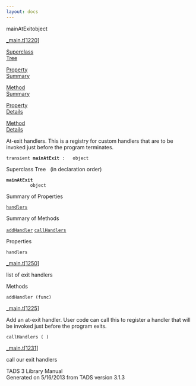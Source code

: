 ```yaml
---
layout: docs
---
```

<span class="title">mainAtExit</span><span class="type">object</span>

[\_main.t](../file/_main.t.html)\[[1220](../source/_main.t.html#1220)\]

[Superclass  
Tree](#_SuperClassTree_)

[Property  
Summary](#_PropSummary_)

[Method  
Summary](#_MethodSummary_)

[Property  
Details](#_Properties_)

[Method  
Details](#_Methods_)



At-exit handlers. This is a registry for custom handlers that are to be
invoked just before the program terminates.

`transient `**`mainAtExit`**` :   object`



<span id="_SuperClassTree_"></span>



<span class="hdln">Superclass Tree</span>   (in declaration order)



**`mainAtExit`**  
`         object`  
<span id="_PropSummary_"></span>



<span class="hdln">Summary of Properties</span>  



[`handlers`](#handlers)

<span id="_MethodSummary_"></span>



<span class="hdln">Summary of Methods</span>  



[`addHandler`](#addHandler) [`callHandlers`](#callHandlers)

<span id="_Properties_"></span>



<span class="hdln">Properties</span>  



<span id="handlers"></span>

`handlers`

[\_main.t](../file/_main.t.html)\[[1250](../source/_main.t.html#1250)\]



list of exit handlers



<span id="_Methods_"></span>



<span class="hdln">Methods</span>  



<span id="addHandler"></span>

`addHandler (func)`

[\_main.t](../file/_main.t.html)\[[1225](../source/_main.t.html#1225)\]



Add an at-exit handler. User code can call this to register a handler
that will be invoked just before the program exits.



<span id="callHandlers"></span>

`callHandlers ( )`

[\_main.t](../file/_main.t.html)\[[1231](../source/_main.t.html#1231)\]



call our exit handlers





TADS 3 Library Manual  
Generated on 5/16/2013 from TADS version 3.1.3


